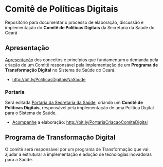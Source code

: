 # Comitê de Políticas Digitais
Repositório para documentar o processo de elaboração, discussão e implementação do **Comitê de Políticas Digitais** da Secretaria da Saúde do Ceará


## Apresentação
[Apresentação](bit.ly/PoliticasDigitaisNaSaude) dos conceitos e princípios que fundamentam a demanda pela criação de um Comitê responsável pela implementação de um **Programa de Transformação Digital** no Sistema de Saúde do Ceará.

- http://bit.ly/PoliticasDigitaisNaSaude


### Portaria
Será editada [Portaria da Secretaria da Saúde](https://github.com/SaudeCE/ComiteDePoliticasDigitais/blob/master/PortariaDeCriacaoDoComite.md), criando um **Comitê de Políticas Digitais**, responsável pela implementação de uma Política Digital para o Sistema de Saúde.

- [Acompanhe](https://github.com/SaudeCE/ComiteDePoliticasDigitais/issues/2) a elaboração: http://bit.ly/PortariaCriacaoComiteDigital

## Programa de Transformação Digital
O comitê será responsável por um programa de Transformação que vai ajudar a estruturar a implementação e adoção de tecnologias inovadoras para a Saúde.
